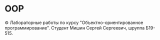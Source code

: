 # OOP
⚙️ Лабораторные работы по курсу "Объектно-ориентированное программирование". Студент Мишин Сергей Сергеевич, шруппа Б19-515.
